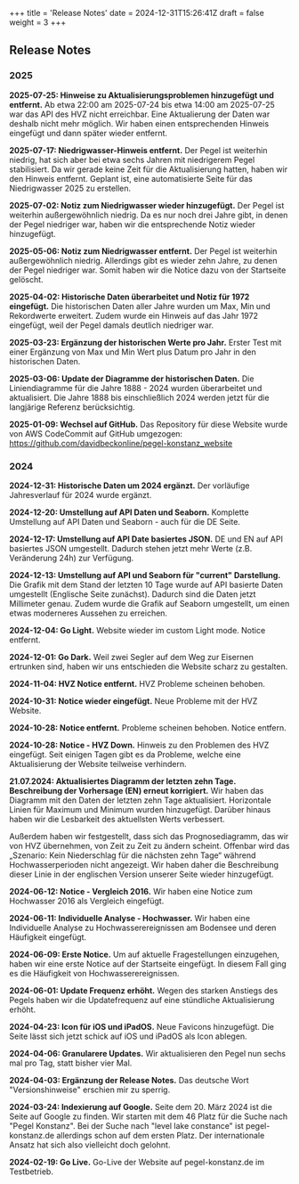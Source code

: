 +++
title = 'Release Notes'
date = 2024-12-31T15:26:41Z
draft = false
weight = 3
+++

## Release Notes

### 2025

**2025-07-25: Hinweise zu Aktualisierungsproblemen hinzugefügt und entfernt.**
Ab etwa 22:00 am 2025-07-24 bis etwa 14:00 am 2025-07-25 war das API des HVZ nicht erreichbar. Eine Aktualierung der Daten war deshalb nicht mehr möglich. Wir haben einen entsprechenden Hinweis eingefügt und dann später wieder entfernt.

**2025-07-17: Niedrigwasser-Hinweis entfernt.**
Der Pegel ist weiterhin niedrig, hat sich aber bei etwa sechs Jahren mit niedrigerem Pegel stabilisiert. Da wir gerade keine Zeit für die Aktualisierung hatten, haben wir den Hinweis entfernt. Geplant ist, eine automatisierte Seite für das Niedrigwasser 2025 zu erstellen.

**2025-07-02: Notiz zum Niedrigwasser wieder hinzugefügt.**
Der Pegel ist weiterhin außergewöhnlich niedrig. Da es nur noch drei Jahre gibt, in denen der Pegel niedriger war, haben wir die entsprechende Notiz wieder hinzugefügt.

**2025-05-06: Notiz zum Niedrigwasser entfernt.**
Der Pegel ist weiterhin außergewöhnlich niedrig. Allerdings gibt es wieder zehn Jahre, zu denen der Pegel niedriger war. Somit haben wir die Notice dazu von der Startseite gelöscht.

**2025-04-02: Historische Daten überarbeitet und Notiz für 1972 eingefügt.**
Die historischen Daten aller Jahre wurden um Max, Min und Rekordwerte erweitert.
Zudem wurde ein Hinweis auf das Jahr 1972 eingefügt, weil der Pegel damals deutlich niedriger war.

**2025-03-23: Ergänzung der historischen Werte pro Jahr.**
Erster Test mit einer Ergänzung von Max und Min Wert plus Datum pro Jahr in den historischen Daten.

**2025-03-06: Update der Diagramme der historischen Daten.**
Die Liniendiagramme für die Jahre 1888 - 2024 wurden überarbeitet und aktualisiert. Die Jahre 1888 bis einschließlich 2024 werden jetzt für die langjärige Referenz berücksichtig.

**2025-01-09: Wechsel auf GitHub.**
Das Repository für diese Website wurde von AWS CodeCommit auf GitHub umgezogen:
https://github.com/davidbeckonline/pegel-konstanz_website

### 2024

**2024-12-31: Historische Daten um 2024 ergänzt.**
Der vorläufige Jahresverlauf für 2024 wurde ergänzt.

**2024-12-20: Umstellung auf API Daten und Seaborn.**
Komplette Umstellung auf API Daten und Seaborn - auch für die DE Seite.

**2024-12-17: Umstellung auf API Date basiertes JSON.**
DE und EN auf API basiertes JSON umgestellt. Dadurch stehen jetzt mehr Werte (z.B. Veränderung 24h) zur Verfügung.

**2024-12-13: Umstellung auf API und Seaborn für "current" Darstellung.**
Die Grafik mit dem Stand der letzten 10 Tage wurde auf API basierte Daten umgestellt (Englische Seite zunächst). Dadurch sind die Daten jetzt Millimeter genau. Zudem wurde die Grafik auf Seaborn umgestellt, um einen etwas moderneres Aussehen zu erreichen.

**2024-12-04: Go Light.**
Website wieder im custom Light mode.
Notice entfernt.

**2024-12-01: Go Dark.**
Weil zwei Segler auf dem Weg zur Eisernen ertrunken sind, haben wir uns entschieden die Website scharz zu gestalten.

**2024-11-04: HVZ Notice entfernt.**
HVZ Probleme scheinen behoben.

**2024-10-31: Notice wieder eingefügt.**
Neue Probleme mit der HVZ Website.

**2024-10-28: Notice entfernt.**
Probleme scheinen behoben. Notice entfern.

**2024-10-28: Notice - HVZ Down.**
Hinweis zu den Problemen des HVZ eingefügt. Seit einigen Tagen gibt es da Probleme, welche eine Aktualisierung der Website teilweise verhindern. 

**21.07.2024: Aktualisiertes Diagramm der letzten zehn Tage. Beschreibung der Vorhersage (EN) erneut korrigiert.**
Wir haben das Diagramm mit den Daten der letzten zehn Tage aktualisiert. Horizontale Linien für Maximum und Minimum wurden hinzugefügt. Darüber hinaus haben wir die Lesbarkeit des aktuellsten Werts verbessert.

Außerdem haben wir festgestellt, dass sich das Prognosediagramm, das wir von HVZ übernehmen, von Zeit zu Zeit zu ändern scheint. Offenbar wird das „Szenario: Kein Niederschlag für die nächsten zehn Tage“ während Hochwasserperioden nicht angezeigt. Wir haben daher die Beschreibung dieser Linie in der englischen Version unserer Seite wieder hinzugefügt.

**2024-06-12: Notice - Vergleich 2016.**
Wir haben eine Notice zum Hochwasser 2016 als Vergleich eingefügt.

**2024-06-11: Individuelle Analyse - Hochwasser.**
Wir haben eine Individuelle Analyse zu Hochwasserereignissen am Bodensee und deren Häufigkeit eingefügt.

**2024-06-09: Erste Notice.**
Um auf aktuelle Fragestellungen einzugehen, haben wir eine erste Notice auf der Startseite eingefügt. In diesem Fall ging es die Häufigkeit von Hochwasserereignissen.

**2024-06-01: Update Frequenz erhöht.**
Wegen des starken Anstiegs des Pegels haben wir die Updatefrequenz auf eine stündliche Aktualisierung erhöht.

**2024-04-23: Icon für iOS und iPadOS.**
Neue Favicons hinzugefügt. Die Seite lässt sich jetzt schick auf iOS und iPadOS als Icon ablegen.

**2024-04-06: Granularere Updates.**
Wir aktualisieren den Pegel nun sechs mal pro Tag, statt bisher vier Mal.

**2024-04-03: Ergänzung der Release Notes.**
Das deutsche Wort "Versionshinweise" erschien mir zu sperrig.

**2024-03-24: Indexierung auf Google.**
Seite dem 20. März 2024 ist die Seite auf Google zu finden. Wir starten mit dem 46 Platz für die Suche nach "Pegel Konstanz". Bei der Suche nach "level lake constance" ist pegel-konstanz.de allerdings schon auf dem ersten Platz. Der internationale Ansatz hat sich also vielleicht doch gelohnt.

**2024-02-19: Go Live.**
Go-Live der Website auf pegel-konstanz.de im Testbetrieb.
